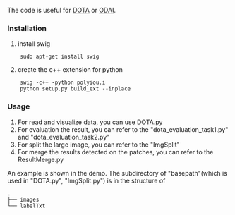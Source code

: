 The code is useful for <a href="http://captain.whu.edu.cn/DOTAweb/">DOTA<a> or
<a href="http://captain.whu.edu.cn/ODAI/">ODAI<a>.
### Installation
1. install swig
```
    sudo apt-get install swig
```
2. create the c++ extension for python
```
    swig -c++ -python polyiou.i
    python setup.py build_ext --inplace
```

### Usage
1. For read and visualize data, you can use DOTA.py
2. For evaluation the result, you can refer to the "dota_evaluation_task1.py" and "dota_evaluation_task2.py"
3. For split the large image, you can refer to the "ImgSplit"
4. For merge the results detected on the patches, you can refer to the ResultMerge.py

An example is shown in the demo.
The subdirectory of "basepath"(which is used in "DOTA.py", "ImgSplit.py") is in the structure of
```
.
├── images
└── labelTxt
```

